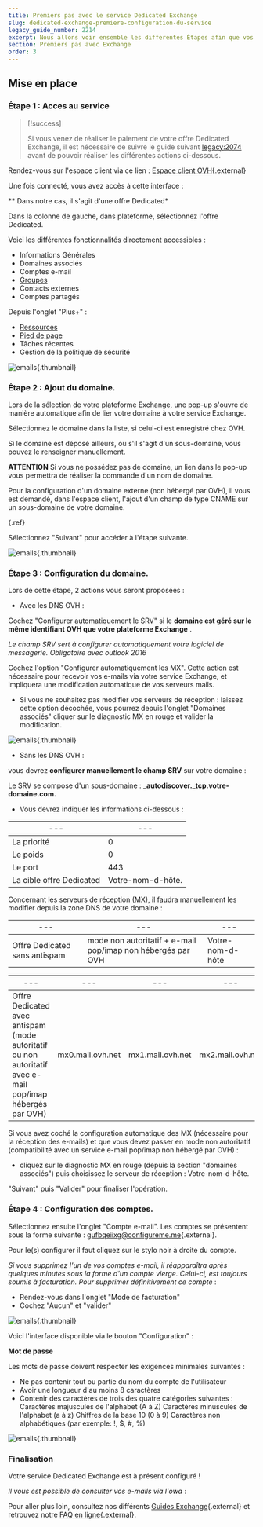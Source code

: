 ```yaml
---
title: Premiers pas avec le service Dedicated Exchange
slug: dedicated-exchange-premiere-configuration-du-service
legacy_guide_number: 2214
excerpt: Nous allons voir ensemble les differentes Étapes afin que vos services soient actifs et fonctionnels.
section: Premiers pas avec Exchange
order: 3
---
```



## Mise en place

### Étape 1 &#58; Acces au service


> [!success]
>
> Si vous venez de réaliser le paiement de votre offre Dedicated Exchange, il est nécessaire de suivre le guide suivant <legacy:2074> avant de pouvoir réaliser les différentes actions ci-dessous.
> 

Rendez-vous sur l'espace client via ce lien : [Espace client OVH](https://www.ovh.com/auth/?action=gotomanager&from=https://www.ovh.com/fr/&ovhSubsidiary=fr){.external}

Une fois connecté, vous avez accès à cette interface :

** Dans notre cas, il s'agit d'une offre Dedicated*

Dans la colonne de gauche, dans plateforme, sélectionnez l'offre Dedicated.

Voici les différentes fonctionnalités directement accessibles :

- Informations Générales
- Domaines associés
- Comptes e-mail
- [Groupes](../exchange-utilisation-des-groupes-mailing-list/)
- Contacts externes
- Comptes partagés

Depuis l'onglet "Plus+" :

- [Ressources](../exchange-utilisation-des-comptes-de-ressource/)
- [Pied de page](../exchange-signature-automatique-disclaimer/)
- Tâches récentes
- Gestion de la politique de sécurité


![emails](images/4377.png){.thumbnail}


### Étape 2 &#58; Ajout du domaine.
Lors de la sélection de votre plateforme Exchange, une pop-up s'ouvre de manière automatique afin de lier votre domaine à votre service Exchange.

Sélectionnez le domaine dans la liste, si celui-ci est enregistré chez OVH.

Si le domaine est déposé ailleurs, ou s'il s'agit d'un sous-domaine, vous pouvez le renseigner manuellement.

**ATTENTION** Si vous ne possédez pas de domaine, un lien dans le pop-up vous permettra de réaliser la commande d'un nom de domaine.

Pour la configuration d'un domaine externe (non hébergé par OVH), il vous est demandé, dans l'espace client, l'ajout d'un champ de type CNAME sur un sous-domaine de votre domaine.

[]({legacy}1519){.ref}

Sélectionnez "Suivant" pour accéder à l'étape suivante.


![emails](images/4382.png){.thumbnail}


### Étape 3 &#58; Configuration du domaine.
Lors de cette étape, 2 actions vous seront proposées :

- Avec les DNS OVH :

Cochez "Configurer automatiquement le SRV" si le  **domaine est géré sur le même identifiant OVH que votre plateforme Exchange** .

*Le champ SRV sert à configurer automatiquement votre logiciel de messagerie. Obligatoire avec outlook 2016*

Cochez l'option "Configurer automatiquement les MX". Cette action est nécessaire pour recevoir vos e-mails via votre service Exchange, et impliquera une modification automatique de vos serveurs mails.

- Si vous ne souhaitez pas modifier vos serveurs de réception : laissez cette option décochée, vous pourrez depuis l'onglet "Domaines associés" cliquer sur le diagnostic MX en rouge et valider la modification.


![emails](images/4383.png){.thumbnail}

- Sans les DNS OVH :

vous devrez  **configurer manuellement le champ SRV**  sur votre domaine :

Le SRV se compose d'un sous-domaine :  **_autodiscover._tcp.votre-domaine.com.**

- Vous devrez indiquer les informations ci-dessous :

|---|---|
|---|---|
|La priorité|0|
|Le poids|0|
|Le port|443|
|La cible offre Dedicated|Votre-nom-d-hôte.|

Concernant les serveurs de réception (MX), il faudra manuellement les modifier depuis la zone DNS de votre domaine :

|---|---|---|
|---|---|---|
|Offre Dedicated sans antispam|mode non autoritatif + e-mail pop/imap non hébergés par OVH|Votre-nom-d-hôte|

|---|---|---|---|---|
|---|---|---|---|---|
|Offre Dedicated avec antispam (mode autoritatif ou non autoritatif avec e-mail pop/imap hébergés par OVH)|mx0.mail.ovh.net|mx1.mail.ovh.net|mx2.mail.ovh.net|mx3.mail.ovh.net|

Si vous avez coché la configuration automatique des MX (nécessaire pour la réception des e-mails) et que vous devez passer en mode non autoritatif (compatibilité avec un service e-mail pop/imap non hébergé par OVH) :

- cliquez sur le diagnostic MX en rouge (depuis la section "domaines associés") puis choisissez le serveur de réception : Votre-nom-d-hôte.

"Suivant" puis "Valider" pour finaliser l'opération.


### Étape 4 &#58; Configuration des comptes.
Sélectionnez ensuite l'onglet "Compte e-mail". Les comptes se présentent sous la forme suivante : [gufbqeiixg@configureme.me](mailto:gufbqeiixg@configureme.me){.external}.

Pour le(s) configurer il faut cliquez sur le stylo noir à droite du compte.

*Si vous supprimez l'un de vos comptes e-mail, il réapparaîtra après quelques minutes sous la forme d'un compte vierge. Celui-ci, est toujours soumis à facturation.* *Pour supprimer définitivement ce compte* :

- Rendez-vous dans l'onglet "Mode de facturation"
- Cochez "Aucun" et "valider"


![emails](images/4384.png){.thumbnail}

Voici l'interface disponible via le bouton "Configuration" :

**Mot de passe**

Les mots de passe doivent respecter les exigences minimales suivantes :

- Ne pas contenir tout ou partie du nom du compte de l'utilisateur
- Avoir une longueur d'au moins 8 caractères
- Contenir des caractères de trois des quatre catégories suivantes :
Caractères majuscules de l'alphabet (A à Z) Caractères minuscules de l'alphabet (a à z) Chiffres de la base 10 (0 à 9) Caractères non alphabétiques (par exemple: !, $, #, %)



![emails](images/4385.png){.thumbnail}


### Finalisation
Votre service Dedicated Exchange est à présent configuré !

*Il vous est possible de consulter vos e-mails via l'owa* :

Pour aller plus loin, consultez nos différents [Guides Exchange](https://www.ovh.com/fr/emails/hosted-exchange/guides/){.external} et retrouvez notre [FAQ en ligne](https://www.ovh.com/fr/emails/hosted-exchange-2013/faq/){.external}.